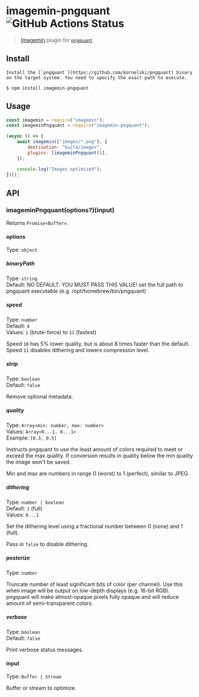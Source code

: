 # imagemin-pngquant ![GitHub Actions Status](https://github.com/imagemin/imagemin-pngquant/workflows/test/badge.svg?branch=master)

> [Imagemin](https://github.com/imagemin/imagemin) plugin for [`pngquant`](https://github.com/kornelski/pngquant)

## Install

```
Install the [`pngquant`](https://github.com/kornelski/pngquant) binary on the target system. You need to specify the exact path to execute.

$ npm install imagemin-pngquant
```

## Usage

```js
const imagemin = require("imagemin");
const imageminPngquant = require("imagemin-pngquant");

(async () => {
	await imagemin(["images/*.png"], {
		destination: "build/images",
		plugins: [imageminPngquant()],
	});

	console.log("Images optimized");
})();
```

## API

### imageminPngquant(options?)(input)

Returns `Promise<Buffer>`.

#### options

Type: `object`

##### binaryPath

Type: `string`<br />
Default: NO DEFAULT. YOU MUST PASS THIS VALUE!
set the full path to pngquant executable (e.g. /opt/homebrew/bin/pngquant)

##### speed

Type: `number`<br>
Default: `4`<br>
Values: `1` (brute-force) to `11` (fastest)

Speed `10` has 5% lower quality, but is about 8 times faster than the default. Speed `11` disables dithering and lowers compression level.

##### strip

Type: `boolean`<br>
Default: `false`

Remove optional metadata.

##### quality

Type: `Array<min: number, max: number>`<br>
Values: `Array<0...1, 0...1>`<br>
Example: `[0.3, 0.5]`

Instructs pngquant to use the least amount of colors required to meet or exceed
the max quality. If conversion results in quality below the min quality the
image won't be saved.

Min and max are numbers in range 0 (worst) to 1 (perfect), similar to JPEG.

##### dithering

Type: `number | boolean`<br>
Default: `1` (full)<br>
Values: `0...1`

Set the dithering level using a fractional number between 0 (none) and 1 (full).

Pass in `false` to disable dithering.

##### posterize

Type: `number`

Truncate number of least significant bits of color (per channel). Use this when image will be output on low-depth displays (e.g. 16-bit RGB). pngquant will make almost-opaque pixels fully opaque and will reduce amount of semi-transparent colors.

##### verbose

Type: `boolean`<br>
Default: `false`

Print verbose status messages.

#### input

Type: `Buffer | Stream`

Buffer or stream to optimize.
